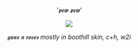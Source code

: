<div align="center">

$\textit{'𝖕𝖊𝖜 𝖕𝖊𝖜'}$  

</div>

<p align="center">

<img src="[https://64.media.tumblr.com/c2a763442a81be805296655ae81a9b9b/40decd269e70fcf0-62/s500x750/23a9c7b8b5e2092e0569c2e94b0612fa3d54caf7.webp]"/>
</p>


<div align="center">

$\textit{𝖌𝖚𝖓𝖘 𝖓 𝖗𝖔𝖘𝖊𝖘}$ 
$\textit{mostly in boothill skin, c+h, w2i}$ 

</div>
